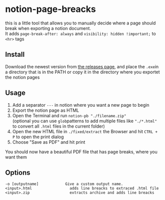 # notion-page-breacks
this is a little tool that allows you to manually decide where a page should break when exporting a notion document.  \
It adds `page-break-after: always` and `visibility: hidden !important;` to `<hr>` tags

## Install
Download the newest version from [the releases page](https://github.com/gertminov/notion-page-breacks/releases), 
and place the `.exe`in a directory that is in the PATH or copy it in the directory where you exportet the notion pages

## Usage
1. Add a separator `---` in notion where you want a new page to begin
2. Export the notion page as HTML
3. Open the Terminal and run `notion-pb "./filename.zip"` \
(optional you can use `glob`patterns to add multiple files like `"./*.html"` to convert all `.html` files in the current folder)
4. Open the new HTML file in `./fixed/extract` the Browser and hit `CTRL + P` to open the print dialog
5. Choose "Save as PDF" and hit print

You should now have a beautiful PDF file that has page breaks, where you want them


## Options
```
-o [outputname]            Give a custom output name.
<input>.html                 adds line breacks to extraced .html file
<input>.zip                  extracts archive and adds line breacks
```
